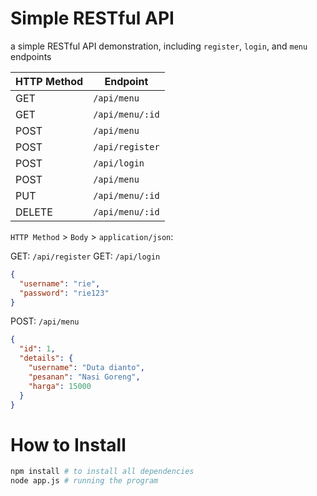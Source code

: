 # Simple RESTful API

a simple RESTful API demonstration, including `register`, `login`, and `menu` endpoints

| HTTP Method | Endpoint        |
| ----------- | --------------- |
| GET         | `/api/menu`     |
| GET         | `/api/menu/:id` |
| POST        | `/api/menu`     |
| POST        | `/api/register` |
| POST        | `/api/login`    |
| POST        | `/api/menu`     |
| PUT         | `/api/menu/:id` |
| DELETE      | `/api/menu/:id` |

`HTTP Method` > `Body` > `application/json`:

GET: `/api/register`
GET: `/api/login`

```json
{
  "username": "rie",
  "password": "rie123"
}
```

POST: `/api/menu`

```json
{
  "id": 1,
  "details": {
    "username": "Duta dianto",
    "pesanan": "Nasi Goreng",
    "harga": 15000
  }
}
```

# How to Install

```bash
npm install # to install all dependencies
node app.js # running the program
```
